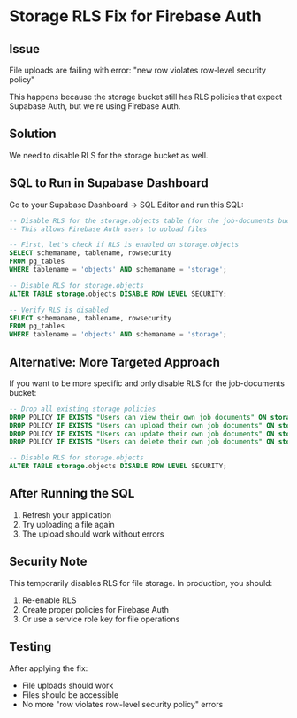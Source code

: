 # Storage RLS Fix for Firebase Auth

## Issue
File uploads are failing with error: "new row violates row-level security policy"

This happens because the storage bucket still has RLS policies that expect Supabase Auth, but we're using Firebase Auth.

## Solution
We need to disable RLS for the storage bucket as well.

## SQL to Run in Supabase Dashboard

Go to your Supabase Dashboard → SQL Editor and run this SQL:

```sql
-- Disable RLS for the storage.objects table (for the job-documents bucket)
-- This allows Firebase Auth users to upload files

-- First, let's check if RLS is enabled on storage.objects
SELECT schemaname, tablename, rowsecurity 
FROM pg_tables 
WHERE tablename = 'objects' AND schemaname = 'storage';

-- Disable RLS for storage.objects
ALTER TABLE storage.objects DISABLE ROW LEVEL SECURITY;

-- Verify RLS is disabled
SELECT schemaname, tablename, rowsecurity 
FROM pg_tables 
WHERE tablename = 'objects' AND schemaname = 'storage';
```

## Alternative: More Targeted Approach

If you want to be more specific and only disable RLS for the job-documents bucket:

```sql
-- Drop all existing storage policies
DROP POLICY IF EXISTS "Users can view their own job documents" ON storage.objects;
DROP POLICY IF EXISTS "Users can upload their own job documents" ON storage.objects;
DROP POLICY IF EXISTS "Users can update their own job documents" ON storage.objects;
DROP POLICY IF EXISTS "Users can delete their own job documents" ON storage.objects;

-- Disable RLS for storage.objects
ALTER TABLE storage.objects DISABLE ROW LEVEL SECURITY;
```

## After Running the SQL

1. Refresh your application
2. Try uploading a file again
3. The upload should work without errors

## Security Note

This temporarily disables RLS for file storage. In production, you should:
1. Re-enable RLS
2. Create proper policies for Firebase Auth
3. Or use a service role key for file operations

## Testing

After applying the fix:
- File uploads should work
- Files should be accessible
- No more "row violates row-level security policy" errors

